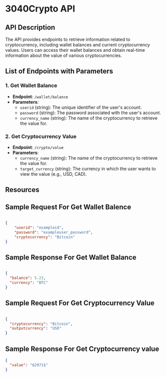 # 3040Crypto API

## API Description
The API provides endpoints to retrieve information related to cryptocurrency, including wallet balances and current cryptocurrency values. Users can access their wallet balances and obtain real-time information about the value of various cryptocurrencies.

## List of Endpoints with Parameters

### 1. Get Wallet Balance
- **Endpoint**: `/wallet/balance`
- **Parameters**:
  - `userid` (string): The unique identifier of the user's account.
  - `password` (string): The password associated with the user's account.  
  - `currency_name` (string): The name of the cryptocurrency to retrieve the value for.

### 2. Get Cryptocurrency Value
- **Endpoint**: `/crypto/value`
- **Parameters**:
  - `currency_name` (string): The name of the cryptocurrency to retrieve the value for.
  - `target_currency` (string): The currency in which the user wants to view the value (e.g., USD, CAD).

## Resources


## Sample Request For Get Wallet Balence
```json

{
    "userid": "exampleid",
    "password": "exampleuser_password",
    "cryptocurrency": "Bitcoin"
}
```

## Sample Response For Get Wallet Balance
```json

{
  "balance": 5.23,
  "currency": "BTC"
}

```

## Sample Request For Get Cryptocurrency Value

```json

{
  "cryptocurrency": "Bitcoin",
  "outputcurrency": "USD"
}
```

## Sample Response For Get Cryptocurrency value

```json
{
  "value": "62971$"
}
```
